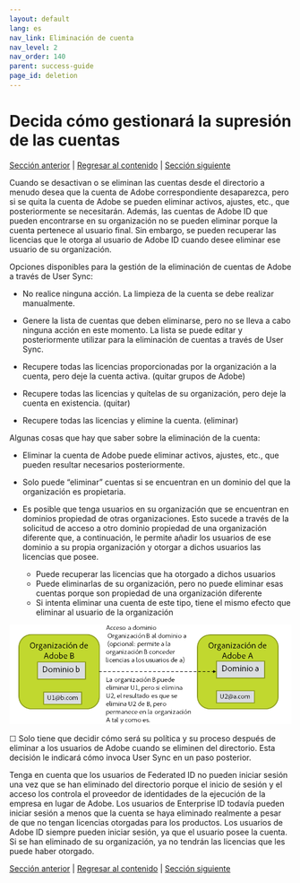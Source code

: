 ```yaml
---
layout: default
lang: es
nav_link: Eliminación de cuenta
nav_level: 2
nav_order: 140
parent: success-guide
page_id: deletion
---
```


# Decida cómo gestionará la supresión de las cuentas

[Sección anterior](layout_products.md) \| [Regresar al contenido](index.md) \|  [Sección siguiente](setup_adobeio.md)


Cuando se desactivan o se eliminan las cuentas desde el directorio a menudo desea que la cuenta de Adobe correspondiente desaparezca, pero si se quita la cuenta de Adobe se pueden eliminar activos, ajustes, etc., que posteriormente se necesitarán. Además, las cuentas de Adobe ID que pueden encontrarse en su organización no se pueden eliminar porque la cuenta pertenece al usuario final. Sin embargo, se pueden recuperar las licencias que le otorga al usuario de Adobe ID cuando desee eliminar ese usuario de su organización.


Opciones disponibles para la gestión de la eliminación de cuentas de Adobe a través de User Sync:

  - No realice ninguna acción. La limpieza de la cuenta se debe realizar manualmente.

  - Genere la lista de cuentas que deben eliminarse, pero no se lleva a cabo ninguna acción en este momento. La lista se puede editar y posteriormente utilizar para la eliminación de cuentas a través de User Sync.

  - Recupere todas las licencias proporcionadas por la organización a la cuenta, pero deje la cuenta activa. (quitar grupos de Adobe)

  - Recupere todas las licencias y quítelas de su organización, pero deje la cuenta en existencia. (quitar)

  - Recupere todas las licencias y elimine la cuenta. (eliminar)


Algunas cosas que hay que saber sobre la eliminación de la cuenta:

  - Eliminar la cuenta de Adobe puede eliminar activos, ajustes, etc., que pueden resultar necesarios posteriormente.
 
  - Solo puede “eliminar” cuentas si se encuentran en un dominio del que la organización es propietaria.
  - Es posible que tenga usuarios en su organización que se encuentran en dominios propiedad de otras organizaciones. Esto sucede a través de la solicitud de acceso a otro dominio propiedad de una organización diferente que, a continuación, le permite añadir los usuarios de ese dominio a su propia organización y otorgar a dichos usuarios las licencias que posee.
    - Puede recuperar las licencias que ha otorgado a dichos usuarios
    - Puede eliminarlas de su organización, pero no puede eliminar esas cuentas porque son propiedad de una organización diferente
    - Si intenta eliminar una cuenta de este tipo, tiene el mismo efecto que eliminar al usuario de la organización

![organizaciones](images/decide_deletion_multi_org.png)

&#9744; Solo tiene que decidir cómo será su política y su proceso después de eliminar a los usuarios de Adobe cuando se eliminen del directorio. Esta decisión le indicará cómo invoca User Sync en un paso posterior.

Tenga en cuenta que los usuarios de Federated ID no pueden iniciar sesión una vez que se han eliminado del directorio porque el inicio de sesión y el acceso los controla el proveedor de identidades de la ejecución de la empresa en lugar de Adobe. Los usuarios de Enterprise ID todavía pueden iniciar sesión a menos que la cuenta se haya eliminado realmente a pesar de que no tengan licencias otorgadas para los productos. Los usuarios de Adobe ID siempre pueden iniciar sesión, ya que el usuario posee la cuenta. Si se han eliminado de su organización, ya no tendrán las licencias que les puede haber otorgado.


[Sección anterior](layout_products.md) \| [Regresar al contenido](index.md) \|  [Sección siguiente](setup_adobeio.md)

